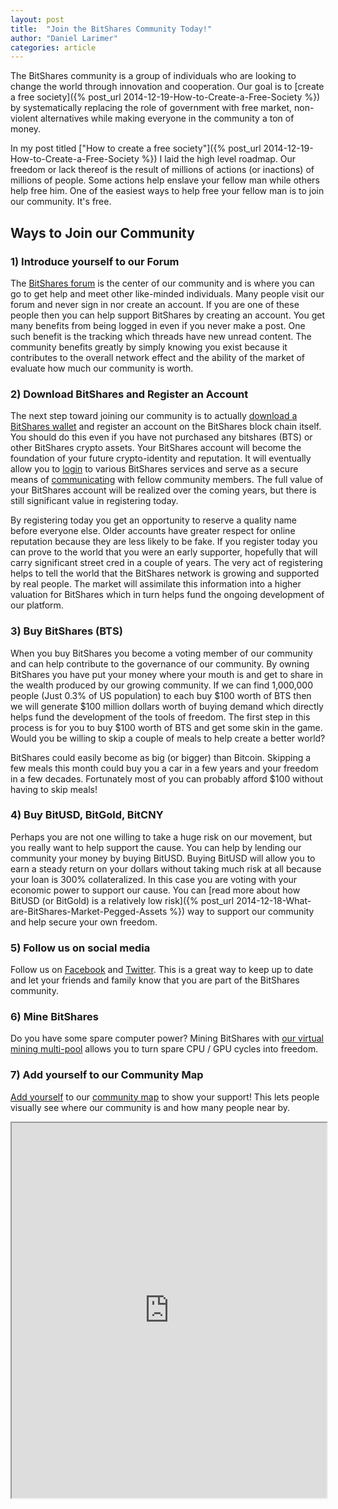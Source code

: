 ```yaml
---
layout: post
title:  "Join the BitShares Community Today!"
author: "Daniel Larimer"
categories: article
---
```


The BitShares community is a group of individuals who are looking to change the world through innovation and
cooperation.  Our goal is to [create a free society]({% post_url 2014-12-19-How-to-Create-a-Free-Society %}) by
systematically replacing the role of government with free market, non-violent alternatives while making everyone
in the community a ton of money.

In my post titled ["How to create a free society"]({% post_url 2014-12-19-How-to-Create-a-Free-Society %}) I laid the high level roadmap.  Our freedom or lack thereof is the result of millions of actions (or inactions) of millions of people.  Some actions help enslave your fellow man while others help free him.  One of the easiest ways to help free your fellow man is to join our community.  It's free. 

## Ways to Join our Community

### 1) Introduce yourself to our Forum

The [BitShares forum](https://bitsharestalk.org) is the center of our community and is where you can go to get help and meet other like-minded individuals.  Many people visit our forum and never sign in nor create an account.  If you are one of these people then you can help support BitShares by creating an account.  You get many benefits from being logged in even if you never make a post. One such benefit is the tracking which threads have new unread content.  The community benefits greatly by simply knowing you exist because it contributes to the overall network effect and the ability of the market of evaluate how much our community is worth.

### 2) Download BitShares and Register an Account

The next step toward joining our community is to actually [download a BitShares wallet](http://github.com/BitShares/bitshares/releases) and register an account on the BitShares block chain itself.  You should do this even if you have not purchased any bitshares (BTS) or other BitShares crypto assets.  Your BitShares account will become the foundation of your future crypto-identity and reputation.  It will eventually allow you to [login](todo/link_to_page_about_login) to various BitShares services and serve as a secure means of [communicating](todo/link_to_page_about_bitshares_mail) with fellow community members.   The full value of your BitShares account will be realized over the coming years, but there is still significant value in registering today.  

By registering today you get an opportunity to reserve a quality name before everyone else.  Older accounts have greater respect for online reputation because they are less likely to be fake.   If you register today you can prove to the world that you were an early supporter, hopefully that will carry significant street cred in a couple of years.   The very act of registering helps to tell the world that the BitShares network is growing and supported by real people.  The market will assimilate this information into a higher valuation for BitShares which in turn helps fund the ongoing development of our platform.

### 3) Buy BitShares (BTS) 

When you buy BitShares you become a voting member of our community and can help contribute to the governance of our community.  By owning BitShares you have put your money where your mouth is and get to share in the wealth produced by our growing community.   If we can find 1,000,000 people (Just 0.3% of US population) to each buy $100 worth of BTS then we will generate $100 million dollars worth of buying demand which directly helps fund the development of the tools of freedom.  The first step in this process is for you to buy $100 worth of BTS and get some skin in the game.  Would you be willing to skip a couple of meals to help create a better world?   

BitShares could easily become as big (or bigger) than Bitcoin. Skipping a few meals this month could buy you a car in a few years and your freedom in a few decades.   Fortunately most of you can probably afford $100 without having to skip meals!   

### 4) Buy BitUSD, BitGold, BitCNY 

Perhaps you are not one willing to take a huge risk on our movement, but you really want to help support the cause. You can help by lending our community your money by buying BitUSD.  Buying BitUSD will allow you to earn a steady return on your dollars without taking much risk at all because your loan is 300% collateralized.  In this case you are voting with your economic power to support our cause.  You can [read more about how BitUSD (or BitGold) is a relatively low risk]({% post_url 2014-12-18-What-are-BitShares-Market-Pegged-Assets %}) way to support our community and help secure your own freedom.

### 5) Follow us on social media

Follow us on [Facebook](http://www.facebook.com/officialbitshares) and [Twitter](http://www.twitter.com/_bitshares). This is a great way to keep up to date and let your friends and family know that you are part of the BitShares community. 

### 6)  Mine BitShares 

Do you have some spare computer power?  Mining BitShares with [our virtual mining multi-pool](http://www.minebitshares.com) allows you to turn spare CPU / GPU cycles into freedom.    

### 7) Add yourself to our Community Map

[Add yourself](https://www.zeemaps.com/map?group=1162907) to our [community map](http://www.zeemaps.com/view?shuttered=1&group=1162907&x=-80.400616&y=37.224179&z=15) to show your support!  This lets people visually see where our community is and how many people near by.

<iframe height="600px" width="100%" name="map" seamless="true" src="http://www.zeemaps.com/view?shuttered=1&group=1162907&x=-80.400616&y=37.224179&z=15"></iframe>

